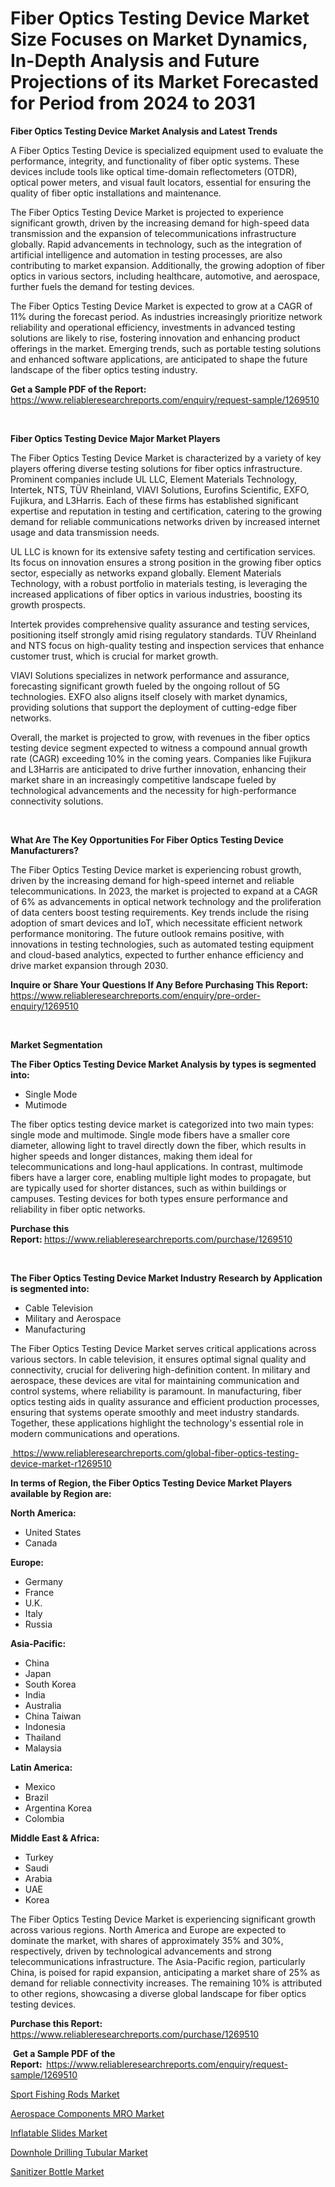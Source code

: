 <p><h1>Fiber Optics Testing Device Market Size Focuses on Market Dynamics, In-Depth Analysis and Future Projections of its Market Forecasted for Period from 2024 to 2031</h1></p><p><strong>Fiber Optics Testing Device Market Analysis and Latest Trends</strong></p>
<p><p>A Fiber Optics Testing Device is specialized equipment used to evaluate the performance, integrity, and functionality of fiber optic systems. These devices include tools like optical time-domain reflectometers (OTDR), optical power meters, and visual fault locators, essential for ensuring the quality of fiber optic installations and maintenance.</p><p>The Fiber Optics Testing Device Market is projected to experience significant growth, driven by the increasing demand for high-speed data transmission and the expansion of telecommunications infrastructure globally. Rapid advancements in technology, such as the integration of artificial intelligence and automation in testing processes, are also contributing to market expansion. Additionally, the growing adoption of fiber optics in various sectors, including healthcare, automotive, and aerospace, further fuels the demand for testing devices.</p><p>The Fiber Optics Testing Device Market is expected to grow at a CAGR of 11% during the forecast period. As industries increasingly prioritize network reliability and operational efficiency, investments in advanced testing solutions are likely to rise, fostering innovation and enhancing product offerings in the market. Emerging trends, such as portable testing solutions and enhanced software applications, are anticipated to shape the future landscape of the fiber optics testing industry.</p></p>
<p><strong>Get a Sample PDF of the Report:&nbsp;</strong> <a href="https://www.reliableresearchreports.com/enquiry/request-sample/1269510?utm_campaign=11&utm_medium=2&utm_source=Github&utm_content=ia&utm_term=11122024&utm_id=fiber-optics-testing-device">https://www.reliableresearchreports.com/enquiry/request-sample/1269510</a></p>
<p>&nbsp;</p>
<p><strong>Fiber Optics Testing Device Major Market Players</strong></p>
<p><p>The Fiber Optics Testing Device Market is characterized by a variety of key players offering diverse testing solutions for fiber optics infrastructure. Prominent companies include UL LLC, Element Materials Technology, Intertek, NTS, TÜV Rheinland, VIAVI Solutions, Eurofins Scientific, EXFO, Fujikura, and L3Harris. Each of these firms has established significant expertise and reputation in testing and certification, catering to the growing demand for reliable communications networks driven by increased internet usage and data transmission needs.</p><p>UL LLC is known for its extensive safety testing and certification services. Its focus on innovation ensures a strong position in the growing fiber optics sector, especially as networks expand globally. Element Materials Technology, with a robust portfolio in materials testing, is leveraging the increased applications of fiber optics in various industries, boosting its growth prospects.</p><p>Intertek provides comprehensive quality assurance and testing services, positioning itself strongly amid rising regulatory standards. TÜV Rheinland and NTS focus on high-quality testing and inspection services that enhance customer trust, which is crucial for market growth. </p><p>VIAVI Solutions specializes in network performance and assurance, forecasting significant growth fueled by the ongoing rollout of 5G technologies. EXFO also aligns itself closely with market dynamics, providing solutions that support the deployment of cutting-edge fiber networks.</p><p>Overall, the market is projected to grow, with revenues in the fiber optics testing device segment expected to witness a compound annual growth rate (CAGR) exceeding 10% in the coming years. Companies like Fujikura and L3Harris are anticipated to drive further innovation, enhancing their market share in an increasingly competitive landscape fueled by technological advancements and the necessity for high-performance connectivity solutions.</p></p>
<p>&nbsp;</p>
<p><strong>What Are The Key Opportunities For Fiber Optics Testing Device Manufacturers?</strong></p>
<p><p>The Fiber Optics Testing Device market is experiencing robust growth, driven by the increasing demand for high-speed internet and reliable telecommunications. In 2023, the market is projected to expand at a CAGR of 6% as advancements in optical network technology and the proliferation of data centers boost testing requirements. Key trends include the rising adoption of smart devices and IoT, which necessitate efficient network performance monitoring. The future outlook remains positive, with innovations in testing technologies, such as automated testing equipment and cloud-based analytics, expected to further enhance efficiency and drive market expansion through 2030.</p></p>
<p><strong>Inquire or Share Your Questions If Any Before Purchasing This Report:</strong> <a href="https://www.reliableresearchreports.com/enquiry/pre-order-enquiry/1269510?utm_campaign=11&utm_medium=2&utm_source=Github&utm_content=ia&utm_term=11122024&utm_id=fiber-optics-testing-device">https://www.reliableresearchreports.com/enquiry/pre-order-enquiry/1269510</a></p>
<p>&nbsp;</p>
<p><strong>Market Segmentation</strong></p>
<p><strong>The Fiber Optics Testing Device Market Analysis by types is segmented into:</strong></p>
<p><ul><li>Single Mode</li><li>Mutimode</li></ul></p>
<p><p>The fiber optics testing device market is categorized into two main types: single mode and multimode. Single mode fibers have a smaller core diameter, allowing light to travel directly down the fiber, which results in higher speeds and longer distances, making them ideal for telecommunications and long-haul applications. In contrast, multimode fibers have a larger core, enabling multiple light modes to propagate, but are typically used for shorter distances, such as within buildings or campuses. Testing devices for both types ensure performance and reliability in fiber optic networks.</p></p>
<p><strong>Purchase this Report:&nbsp;</strong><a href="https://www.reliableresearchreports.com/purchase/1269510?utm_campaign=11&utm_medium=2&utm_source=Github&utm_content=ia&utm_term=11122024&utm_id=fiber-optics-testing-device">https://www.reliableresearchreports.com/purchase/1269510</a></p>
<p>&nbsp;</p>
<p><strong>The Fiber Optics Testing Device Market Industry Research by Application is segmented into:</strong></p>
<p><ul><li>Cable Television</li><li>Military and Aerospace</li><li>Manufacturing</li></ul></p>
<p><p>The Fiber Optics Testing Device Market serves critical applications across various sectors. In cable television, it ensures optimal signal quality and connectivity, crucial for delivering high-definition content. In military and aerospace, these devices are vital for maintaining communication and control systems, where reliability is paramount. In manufacturing, fiber optics testing aids in quality assurance and efficient production processes, ensuring that systems operate smoothly and meet industry standards. Together, these applications highlight the technology's essential role in modern communications and operations.</p></p>
<p><a href="https://www.reliableresearchreports.com/global-fiber-optics-testing-device-market-r1269510?utm_campaign=11&utm_medium=2&utm_source=Github&utm_content=ia&utm_term=11122024&utm_id=fiber-optics-testing-device">&nbsp;https://www.reliableresearchreports.com/global-fiber-optics-testing-device-market-r1269510</a></p>
<p><strong>In terms of Region, the Fiber Optics Testing Device Market Players available by Region are:</strong></p>
<p>
    <p> <strong> North America: </strong>
        <ul>
            <li>United States</li>
            <li>Canada</li>
        </ul>
        </p> 
    <p> <strong> Europe: </strong>
        <ul>
            <li>Germany</li>
            <li>France</li>
            <li>U.K.</li>
            <li>Italy</li>
            <li>Russia</li>
        </ul>
        </p> 
    <p> <strong> Asia-Pacific: </strong>
        <ul>
            <li>China</li>
            <li>Japan</li>
            <li>South Korea</li>
            <li>India</li>
            <li>Australia</li>
            <li>China Taiwan</li>
            <li>Indonesia</li>
            <li>Thailand</li>
            <li>Malaysia</li>
        </ul>
        </p> 
    <p> <strong> Latin America: </strong>
        <ul>
            <li>Mexico</li>
            <li>Brazil</li>
            <li>Argentina Korea</li>
            <li>Colombia</li>
        </ul>
        </p> 
    <p> <strong> Middle East & Africa: </strong>
        <ul>
            <li>Turkey</li>
            <li>Saudi</li>
            <li>Arabia</li>
            <li>UAE</li>
            <li>Korea</li>
        </ul>
    </p>
    </p>
<p><p>The Fiber Optics Testing Device Market is experiencing significant growth across various regions. North America and Europe are expected to dominate the market, with shares of approximately 35% and 30%, respectively, driven by technological advancements and strong telecommunications infrastructure. The Asia-Pacific region, particularly China, is poised for rapid expansion, anticipating a market share of 25% as demand for reliable connectivity increases. The remaining 10% is attributed to other regions, showcasing a diverse global landscape for fiber optics testing devices.</p></p>
<p><strong>Purchase this Report: </strong><a href="https://www.reliableresearchreports.com/purchase/1269510?utm_campaign=11&utm_medium=2&utm_source=Github&utm_content=ia&utm_term=11122024&utm_id=fiber-optics-testing-device">https://www.reliableresearchreports.com/purchase/1269510</a></p>
<p>&nbsp;<strong>Get a Sample PDF of the Report:&nbsp;&nbsp;</strong><a href="https://www.reliableresearchreports.com/enquiry/request-sample/1269510?utm_campaign=11&utm_medium=2&utm_source=Github&utm_content=ia&utm_term=11122024&utm_id=fiber-optics-testing-device">https://www.reliableresearchreports.com/enquiry/request-sample/1269510</a></p>
<p><strong></strong></p>
<p><p><a href="https://www.linkedin.com/pulse/insights-sport-fishing-rods-market-players-size-geographical-bxdne?utm_campaign=11&utm_medium=2&utm_source=Github&utm_content=ia&utm_term=11122024&utm_id=fiber-optics-testing-device">Sport Fishing Rods Market</a></p><p><a href="https://github.com/ChiragRp1/Market-Research-Report-List-6/blob/main/aerospace-components-mro-market.md?utm_campaign=11&utm_medium=2&utm_source=Github&utm_content=ia&utm_term=11122024&utm_id=fiber-optics-testing-device">Aerospace Components MRO Market</a></p><p><a href="https://www.linkedin.com/pulse/inflatable-slides-market-insights-revenue-forecast-6-cagr-x18re?utm_campaign=11&utm_medium=2&utm_source=Github&utm_content=ia&utm_term=11122024&utm_id=fiber-optics-testing-device">Inflatable Slides Market</a></p><p><a href="https://github.com/gukenneth26571/Market-Research-Report-List-1/blob/main/downhole-drilling-tubular-market.md?utm_campaign=11&utm_medium=2&utm_source=Github&utm_content=ia&utm_term=11122024&utm_id=fiber-optics-testing-device">Downhole Drilling Tubular Market</a></p><p><a href="https://www.linkedin.com/pulse/sanitizer-bottle-market-research-sales-establishments-employment-4o2ge?utm_campaign=11&utm_medium=2&utm_source=Github&utm_content=ia&utm_term=11122024&utm_id=fiber-optics-testing-device">Sanitizer Bottle Market</a></p></p>